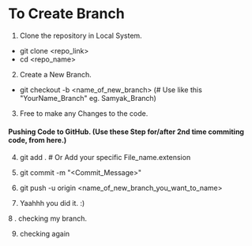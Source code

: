 # To Create Branch

1. Clone the repository in Local System.

- git clone <repo_link>
- cd <repo_name>

2. Create a New Branch.

- git checkout -b <name_of_new_branch> (# Use like this "YourName_Branch" eg. Samyak_Branch)

3. Free to make any Changes to the code.

#### Pushing Code to GitHub. (Use these Step for/after 2nd time commiting code, from here.)

4. git add . # Or Add your specific File_name.extension

5. git commit -m "<Commit_Message>"

6. git push -u origin <name_of_new_branch_you_want_to_name>

7. Yaahhh you did it. :)

8 . checking my branch.

9. checking again
